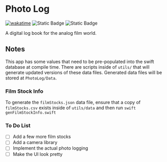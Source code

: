 # Photo Log

[![wakatime](https://wakatime.com/badge/user/25fa80f6-0c6c-4e77-ad2c-9b37c3d81799/project/018e77ba-b8d7-4765-93c3-d36adfcc240a.svg?style=flat-square)](https://wakatime.com/badge/user/25fa80f6-0c6c-4e77-ad2c-9b37c3d81799/project/018e77ba-b8d7-4765-93c3-d36adfcc240a)
![Static Badge](https://img.shields.io/badge/6.0-orange?style=flat-square&logo=swift&label=Swift%20Version)
![Static Badge](https://img.shields.io/badge/iOS_18.0+_|_macOS_15.0+-orange?style=flat-square&logo=apple&label=Supported%20Platforms)

A digital log book for the analog film world.

## Notes

This app has some values that need to be pre-populated into the swift database at compile time. There are scripts inside of `utils/` that will generate updated versions of these data files. Generated data files will be stored at `PhotoLog/Data`.

### Film Stock Info

To generate the `filmStocks.json` data file, ensure that a copy of `filmStocks.csv` exists inside of `utils/data` and then run `swift genFilmStockInfo.swift`

### To Do List

- [ ] Add a few more film stocks
- [ ] Add a camera library
- [ ] Implement the actual photo logging
- [ ] Make the UI look pretty
